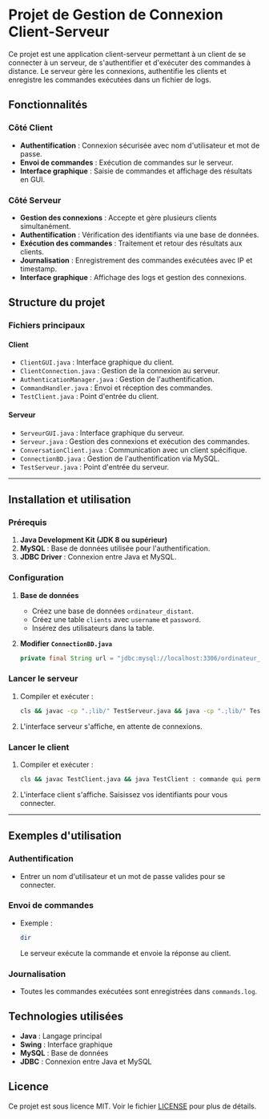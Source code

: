 # Projet de Gestion de Connexion Client-Serveur

Ce projet est une application client-serveur permettant à un client de se connecter à un serveur, de s'authentifier et d'exécuter des commandes à distance. Le serveur gère les connexions, authentifie les clients et enregistre les commandes exécutées dans un fichier de logs.


## Fonctionnalités

### Côté Client

- **Authentification** : Connexion sécurisée avec nom d'utilisateur et mot de passe.
- **Envoi de commandes** : Exécution de commandes sur le serveur.
- **Interface graphique** : Saisie de commandes et affichage des résultats en GUI.

### Côté Serveur

- **Gestion des connexions** : Accepte et gère plusieurs clients simultanément.
- **Authentification** : Vérification des identifiants via une base de données.
- **Exécution des commandes** : Traitement et retour des résultats aux clients.
- **Journalisation** : Enregistrement des commandes exécutées avec IP et timestamp.
- **Interface graphique** : Affichage des logs et gestion des connexions.

## **Structure du projet**

### **Fichiers principaux**

#### **Client**

- `ClientGUI.java` : Interface graphique du client.
- `ClientConnection.java` : Gestion de la connexion au serveur.
- `AuthenticationManager.java` : Gestion de l'authentification.
- `CommandHandler.java` : Envoi et réception des commandes.
- `TestClient.java` : Point d'entrée du client.

#### **Serveur**

- `ServeurGUI.java` : Interface graphique du serveur.
- `Serveur.java` : Gestion des connexions et exécution des commandes.
- `ConversationClient.java` : Communication avec un client spécifique.
- `ConnectionBD.java` : Gestion de l'authentification via MySQL.
- `TestServeur.java` : Point d'entrée du serveur.

---

## **Installation et utilisation**

### **Prérequis**

1. **Java Development Kit (JDK 8 ou supérieur)**
2. **MySQL** : Base de données utilisée pour l'authentification.
3. **JDBC Driver** : Connexion entre Java et MySQL.

### **Configuration**

1. **Base de données**

   - Créez une base de données `ordinateur_distant`.
   - Créez une table `clients` avec `username` et `password`.
   - Insérez des utilisateurs dans la table.

2. **Modifier**
**`ConnectionBD.java`**

   ```java
   private final String url = "jdbc:mysql://localhost:3306/ordinateur_distant";
   ```

### **Lancer le serveur**

1. Compiler et exécuter :
   ```bash
   cls && javac -cp ".;lib/" TestServeur.java && java -cp ".;lib/" TestServeur : commande qui permet d'executer le serveur
   ```
2. L'interface serveur s'affiche, en attente de connexions.

### **Lancer le client**

1. Compiler et exécuter :
   ```bash
   cls && javac TestClient.java && java TestClient : commande qui permet d'executer le client
   ```
2. L'interface client s'affiche. Saisissez vos identifiants pour vous connecter.

---

## **Exemples d'utilisation**

### **Authentification**

- Entrer un nom d'utilisateur et un mot de passe valides pour se connecter.

### **Envoi de commandes**

- Exemple :
  ```bash
  dir
  ```
  Le serveur exécute la commande et envoie la réponse au client.

### **Journalisation**

- Toutes les commandes exécutées sont enregistrées dans `commands.log`.


## **Technologies utilisées**

- **Java** : Langage principal
- **Swing** : Interface graphique
- **MySQL** : Base de données
- **JDBC** : Connexion entre Java et MySQL



## **Licence**

Ce projet est sous licence MIT. Voir le fichier [LICENSE](LICENSE) pour plus de détails.



